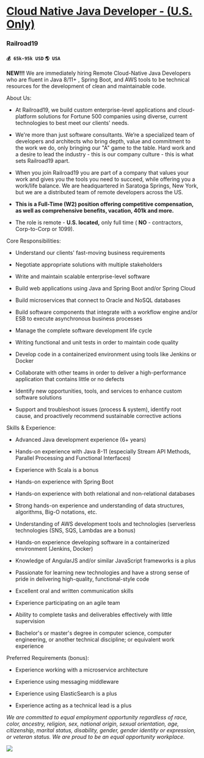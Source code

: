 # [Cloud Native Java Developer - (U.S. Only)](https://www.remotewlb.com/apply/cloud-native-java-developer-u-s-only)  
### Railroad19  
#### `💰 65k-95k USD` `🌎 USA`  

**NEW!!!** We are immediately hiring Remote Cloud-Native Java Developers who are fluent in Java 8/11+ , Spring Boot, and AWS tools to be technical resources for the development of clean and maintainable code.

  

  
  

About Us:

  * At Railroad19, we build custom enterprise-level applications and cloud-platform solutions for Fortune 500 companies using diverse, current technologies to best meet our clients' needs.

  * We're more than just software consultants. We’re a specialized team of developers and architects who bring depth, value and commitment to the work we do, only bringing our "A" game to the table. Hard work and a desire to lead the industry - this is our company culture - this is what sets Railroad19 apart.

  * When you join Railroad19 you are part of a company that values your work and gives you the tools you need to succeed, while offering you a work/life balance. We are headquartered in Saratoga Springs, New York, but we are a distributed team of remote developers across the US.

  *  **This is a Full-Time (W2) position offering competitive compensation, as well as comprehensive benefits, vacation, 401k and more.**

  * The role is remote - **U.S. located,** only full time ( **NO** \- contractors, Corp-to-Corp or 1099).

  
  

Core Responsibilities:

  * Understand our clients' fast-moving business requirements

  * Negotiate appropriate solutions with multiple stakeholders

  * Write and maintain scalable enterprise-level software

  * Build web applications using Java and Spring Boot and/or Spring Cloud

  * Build microservices that connect to Oracle and NoSQL databases

  * Build software components that integrate with a workflow engine and/or ESB to execute asynchronous business processes

  * Manage the complete software development life cycle

  * Writing functional and unit tests in order to maintain code quality

  * Develop code in a containerized environment using tools like Jenkins or Docker

  * Collaborate with other teams in order to deliver a high-performance application that contains little or no defects

  * Identify new opportunities, tools, and services to enhance custom software solutions

  * Support and troubleshoot issues (process & system), identify root cause, and proactively recommend sustainable corrective actions

  
  

Skills & Experience:

  * Advanced Java development experience (6+ years)

  * Hands-on experience with Java 8-11 (especially Stream API Methods, Parallel Processing and Functional Interfaces)

  * Experience with Scala is a bonus

  * Hands-on experience with Spring Boot

  * Hands-on experience with both relational and non-relational databases

  * Strong hands-on experience and understanding of data structures, algorithms, Big-O notations, etc.

  * Understanding of AWS development tools and technologies (serverless technologies (SNS, SQS, Lambdas are a bonus)

  * Hands-on experience developing software in a containerized environment (Jenkins, Docker)

  * Knowledge of AngularJS and/or similar JavaScript frameworks is a plus

  * Passionate for learning new technologies and have a strong sense of pride in delivering high-quality, functional-style code

  * Excellent oral and written communication skills

  * Experience participating on an agile team

  * Ability to complete tasks and deliverables effectively with little supervision

  * Bachelor's or master's degree in computer science, computer engineering, or another technical discipline; or equivalent work experience

  
  

Preferred Requirements (bonus):

  * Experience working with a microservice architecture

  * Experience using messaging middleware

  * Experience using ElasticSearch is a plus

  * Experience acting as a technical lead is a plus

  

  

 _We are committed to equal employment opportunity regardless of race, color, ancestry, religion, sex, national origin, sexual orientation, age, citizenship, marital status, disability, gender, gender identity or expression, or veteran status. We are proud to be an equal opportunity workplace._

![](https://remotive.com/job/track/1888944/blank.gif?source=public_api)

